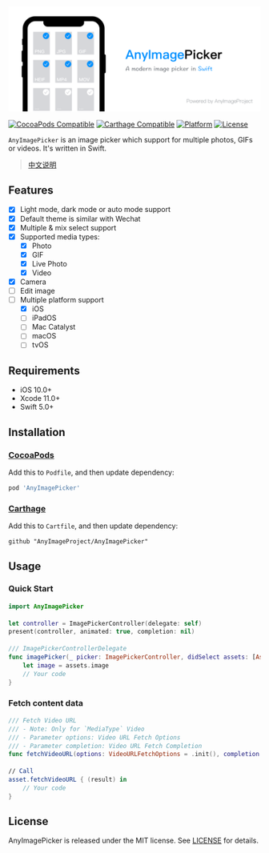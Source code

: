 ![AnyImagePicker](./Resources/TitleMap@2x.png)

[![CocoaPods Compatible](https://img.shields.io/cocoapods/v/AnyImagePicker.svg)](https://img.shields.io/cocoapods/v/AnyImagePicker.svg)
[![Carthage Compatible](https://img.shields.io/badge/Carthage-compatible-4BC51D.svg?style=flat)](https://github.com/Carthage/Carthage)
[![Platform](https://img.shields.io/cocoapods/p/AnyImagePicker.svg?style=flat)](./)
[![License](https://img.shields.io/cocoapods/l/AnyImagePicker.svg?style=flat)](https://raw.githubusercontent.com/AnyImageProject/AnyImagePicker/master/LICENSE)

`AnyImagePicker` is an image picker which support for multiple photos, GIFs or videos. It's written in Swift. 

> [中文说明](./README_CN.md)

## Features

- [x] Light mode, dark mode or auto mode support
- [x] Default theme is similar with Wechat 
- [x] Multiple & mix select support
- [x] Supported media types:
    - [x] Photo
    - [x] GIF
    - [x] Live Photo
    - [x] Video
- [x] Camera
- [ ] Edit image
- [ ] Multiple platform support
    - [x] iOS
    - [ ] iPadOS
    - [ ] Mac Catalyst
    - [ ] macOS
    - [ ] tvOS

## Requirements

- iOS 10.0+
- Xcode 11.0+
- Swift 5.0+

## Installation

### [CocoaPods](https://guides.cocoapods.org/using/using-cocoapods.html)

Add this to `Podfile`, and then update dependency:

```ruby
pod 'AnyImagePicker'
```

### [Carthage](https://github.com/Carthage/Carthage)

Add this to `Cartfile`, and then update dependency:

```ogdl
github "AnyImageProject/AnyImagePicker"
```

## Usage

### Quick Start

```swift
import AnyImagePicker

let controller = ImagePickerController(delegate: self)
present(controller, animated: true, completion: nil)

/// ImagePickerControllerDelegate
func imagePicker(_ picker: ImagePickerController, didSelect assets: [Asset], useOriginalImage: Bool) {
    let image = assets.image
    // Your code
}
```

### Fetch content data
```swift
/// Fetch Video URL 
/// - Note: Only for `MediaType` Video
/// - Parameter options: Video URL Fetch Options
/// - Parameter completion: Video URL Fetch Completion
func fetchVideoURL(options: VideoURLFetchOptions = .init(), completion: @escaping VideoURLFetchCompletion)

// Call
asset.fetchVideoURL { (result) in
    // Your code
}
```

## License

AnyImagePicker is released under the MIT license. See [LICENSE](./LICENSE) for details.
